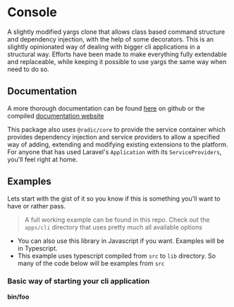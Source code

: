 Console
==========

A slightly modified yargs clone that allows class based command structure and dependency injection, with the help of some decorators.
This is an slightly opinionated way of dealing with bigger cli applications in a structural way. Efforts have been made to make everything
fully extendable and replaceable, while keeping it possible to use yargs the same way when need to do so.

## Documentation
A more thorough documentation can be found [here](docs) on github or the compiled [documentation website](https://radic.dev/npm-console)

This package also uses `@radic/core` to provide the service container which provides dependency injection and service providers to allow a specified way of
adding, extending and modifying existing extensions to the platform. For anyone that has used Laravel's `Application` with its `ServiceProviders`, you'll feel right at home.


## Examples
Lets start with the gist of it so you know if this is something you'll want to have or rather pass.

> A full working example can be found in this repo. Check out the `apps/cli` directory that uses pretty much all available options

- You can also use this library in Javascript if you want. Examples will be in Typescript.
- This example uses typescript compiled from `src` to `lib` directory. So many of the code below will be examples from `src`

### Basic way of starting your cli application
**bin/foo**
```javascript
#!/usr/bin/env node
require('../lib').cli(); // lib is the compiled javascript
```

**src/index.ts**
```typescript
export async function cli(){
    /**
     * Boots up the application. This might be done in various ways. Check the `apps/cli/src/index.ts` file for an example
     */
}
```

### A Command
**commands/move.ts**
Lets start with a simple command to show of the basics.
- The `BaseCommand` is not required. But it contains goodies we'll later check into
- The parameters are directly translated from the first parameter `@command` string that is equal to yargs it's way of command definition.
- Options are declared with `@option` decorator.

```typescript
import {command, option, BaseCommand } from '@radic/console';

@command('move <path> [files...]', 'Move one or multiple files to the given path')
export default class extends BaseCommand {
    @option('o', 'Override exising files') write: boolean;
    @option('l', 'Limit the amount of files to be moved') limit: number=100;

    async handle(path: string, ...files:string[]) {
        for(const index in files){
            if(this.limit && this.limit > index){
                break;
            }
            let file = files[index];
            if(this.write){
                // code
            }
        }
    }
}
```

### Subcommands
**commands/config.ts**
To create a structure with sub-commands.
- It defaults to defining the directory with sub commands to `__dirname + '/${name}_cmds'`.
- This can easily be altered. This example show how

```typescript
import {group, GroupCommand } from '@radic/console';

@group('config', 'Configuration management', __dirname)
export default class extends GroupCommand {
    builder = cli => {
        cli.commandDir(__dirname+'/config');
    }
}
```

**commands/config_cmds/list.ts**
- `Config` is an imaginary class that has been bound into the Service Container. (more on that later)
- `Config` is using dot notated getters/setters, for the example sake
- `dot-object` has a method `dot` to convert object to dotted-key/value pair. Used here for listing nested configuration structures

```typescript
import {command, option, BaseCommand } from '@radic/console';
import {inject} from '@radic/core';
import {Config} from '../../'
import {dot} from 'dot-object'

@command('list [path]', 'List all configuration')
export default class extends BaseCommand {
    @inject('config') config:Config

    async handle(path?: string) {
        let config;
        if(path){
            config = this.config.get(path, {});
        } else {
            config = this.config.all();
        }
        Object.entries(dot(config)).forEach(([key,value]) => {
            console.log(`[${key}]: `, value);
        })
    }
}
```

### Further reading and examples are found in the documentation
